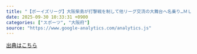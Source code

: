 ```yaml
---
title: "【ボーイズリーグ】大阪柴島が打撃戦を制して他リーグ交流の大舞台へ名乗り…ＭＬＢカップ予選（スポーツ報知） - Yahoo!ニュース"
date: 2025-09-30 10:33:31 +0900
categories: ["スポーツ", "大阪府"]
source: "https://www.google-analytics.com/analytics.js"
---
```


[出典はこちら](https://www.google-analytics.com/analytics.js)
